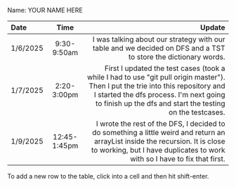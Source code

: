 Name: YOUR NAME HERE

| Date     |     Time     |                                                                                                                                                                                                                                   Update |
|:---------|:------------:|-----------------------------------------------------------------------------------------------------------------------------------------------------------------------------------------------------------------------------------------:|
| 1/6/2025 | 9:30-9:50am  |                                                                                                                           I was talking about our strategy with our table and we decided on DFS and a TST to store the dictionary words. |
| 1/7/2025 | 2:20-3:00pm  | First I updated the test cases (took a while I had to use "git pull origin master"). Then I put the trie into this repository and I started the dfs process. I'm next going to finish up the dfs and start the testing on the testcases. |
| 1/9/2025 | 12:45-1:45pm |                              I wrote the rest of the DFS, I decided to do something a little weird and return an arrayList inside the recursion. It is close to working, but I have duplicates to work with so I have to fix that first. |


To add a new row to the table, click into a cell and then hit shift-enter.